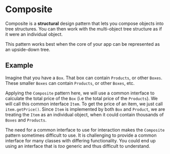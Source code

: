 # Composite

Composite is a **structural** design pattern that lets you compose objects into tree structures. You can then work with
the multi-object tree structure as if it were an individual object.

This pattern works best when the core of your app can be represented as an upside-down tree.

## Example

Imagine that you have a `Box`. That box can contain `Products`, or other `Boxes`. These smaller `Boxes` can contain
`Products`, or other `Boxes`, etc.

Applying the `Composite` pattern here, we will use a common interface to calculate the total price of the `Box`
(i.e the total price of the `Products`). We will call this common interface `Item`. To get the price of an item, we just
call `item.getPrice()`. Since `Item` is implemented by both `Box` and `Product`, we are treating the `Item` as an
individual object, when it could contain thousands of `Boxes` and `Products`.

The need for a common interface to use for interaction makes the `Composite` pattern sometimes difficult to use. It is
challenging to provide a common interface for many classes with differing functionality. You could end up using an
interface that is *too* generic and thus difficult to understand.